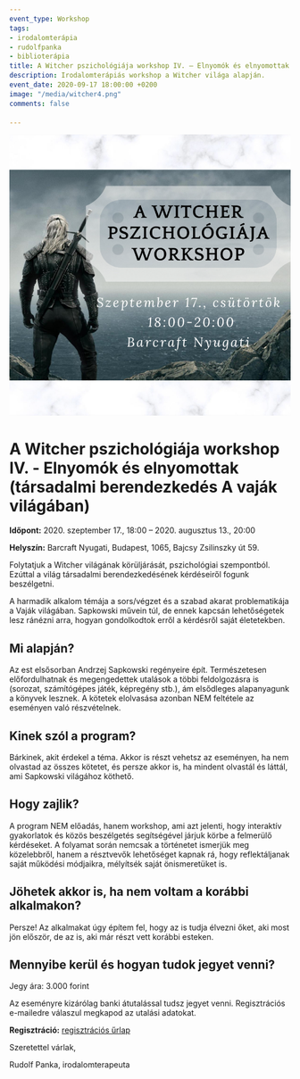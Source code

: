 ```yaml
---
event_type: Workshop
tags:
- irodalomterápia
- rudolfpanka
- biblioterápia
title: A Witcher pszichológiája workshop IV. – Elnyomók és elnyomottak
description: Irodalomterápiás workshop a Witcher világa alapján.
event_date: 2020-09-17 18:00:00 +0200
image: "/media/witcher4.png"
comments: false

---
```

![](/media/witcher4.png)

# A Witcher pszichológiája workshop IV. - Elnyomók és elnyomottak (társadalmi berendezkedés A vaják világában)

**Időpont:** 2020. szeptember 17., 18:00 – 2020. augusztus 13., 20:00

**Helyszín:** Barcraft Nyugati, Budapest, 1065, Bajcsy Zsilinszky út 59.

Folytatjuk a Witcher világának körüljárását, pszichológiai szempontból. Ezúttal a világ társadalmi berendezkedésének kérdéseiről fogunk beszélgetni.

A harmadik alkalom témája a sors/végzet és a szabad akarat problematikája a Vaják világában. Sapkowski művein túl, de ennek kapcsán lehetőségetek lesz ránézni arra, hogyan gondolkodtok erről a kérdésről saját életetekben.

## Mi alapján?

Az est elsősorban Andrzej Sapkowski regényeire épít. Természetesen előfordulhatnak és megengedettek utalások a többi feldolgozásra is (sorozat, számítógépes játék, képregény stb.), ám elsődleges alapanyagunk a könyvek lesznek. A kötetek elolvasása azonban NEM feltétele az eseményen való részvételnek.

## Kinek szól a program?

Bárkinek, akit érdekel a téma. Akkor is részt vehetsz az eseményen, ha nem olvastad az összes kötetet, és persze akkor is, ha mindent olvastál és láttál, ami Sapkowski világához köthető.

## Hogy zajlik?

A program NEM előadás, hanem workshop, ami azt jelenti, hogy interaktív gyakorlatok és közös beszélgetés segítségével járjuk körbe a felmerülő kérdéseket. A folyamat során nemcsak a történetet ismerjük meg közelebbről, hanem a résztvevők lehetőséget kapnak rá, hogy reflektáljanak saját működési módjaikra, mélyítsék saját önismeretüket is.

## Jöhetek akkor is, ha nem voltam a korábbi alkalmakon?

Persze! Az alkalmakat úgy építem fel, hogy az is tudja élvezni őket, aki most jön először, de az is, aki már részt vett korábbi esteken.

## Mennyibe kerül és hogyan tudok jegyet venni?

Jegy ára: 3.000 forint

Az eseményre kizárólag banki átutalással tudsz jegyet venni. Regisztrációs e-mailedre válaszul megkapod az utalási adatokat.

**Regisztráció:** [regisztrációs űrlap](https://forms.gle/4oZEfwqnk4abMfhh8)

Szeretettel várlak,

Rudolf Panka, irodalomterapeuta